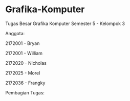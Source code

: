 # Grafika-Komputer
Tugas Besar Grafika Komputer Semester 5 - Kelompok 3


Anggota:

2172001 - Bryan

2172001 - William

2172020 - Nicholas

2172025 - Morel

2172036 - Frangky



Pembagian Tugas:

